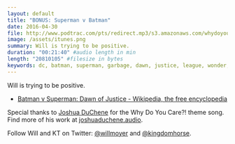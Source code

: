 ```yaml
---
layout: default
title: "BONUS: Superman v Batman"
date: 2016-04-30
file: http://www.podtrac.com/pts/redirect.mp3/s3.amazonaws.com/whydoyoucare.fm/Why+Do+You+Care+-+BONUS+-+Superman+v+Batman.mp3
image: /assets/itunes.png
summary: Will is trying to be positive.
duration: "00:21:40" #audio length in min
length: "20810105" #filesize in bytes
keywords: dc, batman, superman, garbage, dawn, justice, league, wonder, woman
---
```


Will is trying to be positive.

<ul>
  <li><a href="https://en.wikipedia.org/wiki/Batman_v_Superman:_Dawn_of_Justice">Batman v Superman: Dawn of Justice - Wikipedia, the free encyclopedia</a></li>
</ul>

Special thanks to [Joshua DuChene](http://joshuaduchene.audio) for the Why Do You Care?! theme song. Find more of his work at [joshuaduchene.audio](http://joshuaduchene.audio).

Follow Will and KT on Twitter: [@willmoyer](https://twitter.com/willmoyer) and [@kingdomhorse](https://twitter.com/kingdomhorse). 